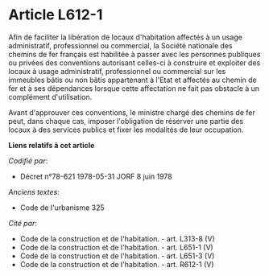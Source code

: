# Article L612-1

Afin de faciliter la libération de locaux d'habitation affectés à un usage administratif, professionnel ou commercial, la
Société nationale des chemins de fer français est habilitée à passer avec les personnes publiques ou privées des conventions
autorisant celles-ci à construire et exploiter des locaux à usage administratif, professionnel ou commercial sur les
immeubles bâtis ou non bâtis appartenant à l'Etat et affectés au chemin de fer et à ses dépendances lorsque cette affectation
ne fait pas obstacle à un complément d'utilisation.

Avant d'approuver ces conventions, le ministre chargé des chemins de fer peut, dans chaque cas, imposer l'obligation de
réserver une partie des locaux à des services publics et fixer les modalités de leur occupation.

**Liens relatifs à cet article**

_Codifié par_:

  - Décret n°78-621 1978-05-31 JORF 8 juin 1978

_Anciens textes_:

  - Code de l'urbanisme 325

_Cité par_:

  - Code de la construction et de l'habitation. - art. L313-8 (V)
  - Code de la construction et de l'habitation. - art. L651-1 (V)
  - Code de la construction et de l'habitation. - art. L651-3 (V)
  - Code de la construction et de l'habitation. - art. R612-1 (V)
